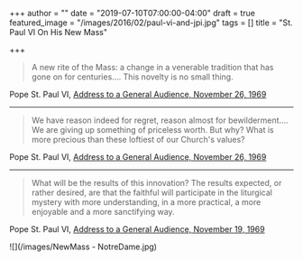 +++
author = ""
date = "2019-07-10T07:00:00-04:00"
draft = true
featured_image = "/images/2016/02/paul-vi-and-jpi.jpg"
tags = []
title = "St. Paul VI On His New Mass"

+++
> A new rite of the Mass: a change in a venerable tradition that has gone on for centuries.… This novelty is no small thing.

Pope St. Paul VI, [Address to a General Audience, November 26, 1969](https://www.ewtn.com/library/papaldoc/p6691126.htm "Address to a General Audience, November 26, 1969")

***

> We have reason indeed for regret, reason almost for bewilderment.… We are giving up something of priceless worth. But why? What is more precious than these loftiest of our Church's values?

Pope St. Paul VI, [Address to a General Audience, November 26, 1969](https://www.ewtn.com/library/papaldoc/p6691126.htm "Address to a General Audience, November 26, 1969")

***

> What will be the results of this innovation? The results expected, or rather desired, are that the faithful will participate in the liturgical mystery with more understanding, in a more practical, a more enjoyable and a more sanctifying way.

Pope St. Paul VI, [Address to a General Audience, November 19, 1969](https://www.ewtn.com/library/PAPALDOC/P6601119.HTM "Address to a General Audience, November 19, 1969")

![](/images/NewMass - NotreDame.jpg)